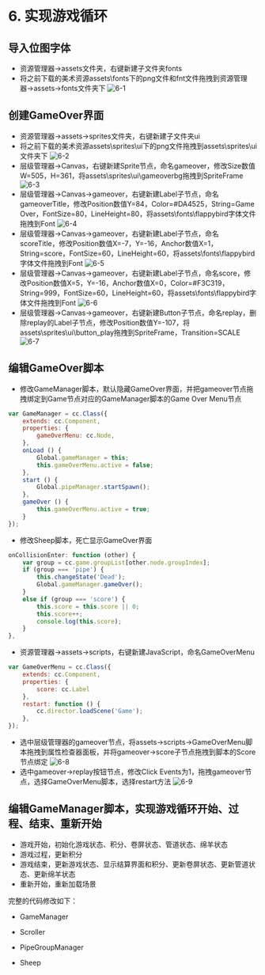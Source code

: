 # 6. 实现游戏循环

## 导入位图字体

- 资源管理器->assets文件夹，右键新建子文件夹fonts
- 将之前下载的美术资源assets\fonts下的png文件和fnt文件拖拽到资源管理器->assets->fonts文件夹下
![6-1](/6-1.png)

## 创建GameOver界面

- 资源管理器->assets->sprites文件夹，右键新建子文件夹ui
- 将之前下载的美术资源assets\sprites\ui下的png文件拖拽到assets\sprites\ui文件夹下
![6-2](/6-2.png)
- 层级管理器->Canvas，右键新建Sprite节点，命名gameover，修改Size数值W=505，H=361，将assets\sprites\ui\gameoverbg拖拽到SpriteFrame
![6-3](/6-3.png)
- 层级管理器->Canvas->gameover，右键新建Label子节点，命名gameoverTitle，修改Position数值Y=84，Color=#DA4525，String=Game Over，FontSize=80，LineHeight=80，将assets\fonts\flappybird字体文件拖拽到Font
![6-4](/6-4.png)
- 层级管理器->Canvas->gameover，右键新建Label子节点，命名scoreTitle，修改Position数值X=-7，Y=-16，Anchor数值X=1，String=score，FontSize=60，LineHeight=60，将assets\fonts\flappybird字体文件拖拽到Font
![6-5](/6-5.png)
- 层级管理器->Canvas->gameover，右键新建Label子节点，命名score，修改Position数值X=5，Y=-16，Anchor数值X=0，Color=#F3C319，String=999，FontSize=60，LineHeight=60，将assets\fonts\flappybird字体文件拖拽到Font
![6-6](/6-6.png)
- 层级管理器->Canvas->gameover，右键新建Button子节点，命名replay，删除replay的Label子节点，修改Position数值Y=-107，将assets\sprites\ui\button_play拖拽到SpriteFrame，Transition=SCALE
![6-7](/6-7.png)

## 编辑GameOver脚本

- 修改GameManager脚本，默认隐藏GameOver界面，并把gameover节点拖拽绑定到Game节点对应的GameManager脚本的Game Over Menu节点
```js
var GameManager = cc.Class({
    extends: cc.Component,
    properties: {
        gameOverMenu: cc.Node,
    },
    onLoad () {
        Global.gameManager = this;
        this.gameOverMenu.active = false;
    },
    start () {
        Global.pipeManager.startSpawn();
    },
    gameOver () {
        this.gameOverMenu.active = true;
    }
});
```
- 修改Sheep脚本，死亡显示GameOver界面
```js
onCollisionEnter: function (other) {
    var group = cc.game.groupList[other.node.groupIndex];
    if (group === 'pipe') {
        this.changeState('Dead');
        Global.gameManager.gameOver();
    }
    else if (group === 'score') {
        this.score = this.score || 0;
        this.score++;
        console.log(this.score);
    }
},
```
- 资源管理器->assets->scripts，右键新建JavaScript，命名GameOverMenu
```js
var GameOverMenu = cc.Class({
    extends: cc.Component,
    properties: {
        score: cc.Label
    },
    restart: function () {
        cc.director.loadScene('Game');
    },
});
```
- 选中层级管理器的gameover节点，将assets->scripts->GameOverMenu脚本拖拽到属性检查器面板，并将gameover->score子节点拖拽到脚本的Score节点绑定
![6-8](/6-8.png)
- 选中gameover->replay按钮节点，修改Click Events为1，拖拽gameover节点，选择GameOverMenu脚本，选择restart方法
![6-9](/6-9.png)

## 编辑GameManager脚本，实现游戏循环开始、过程、结束、重新开始

- 游戏开始，初始化游戏状态、积分、卷屏状态、管道状态、绵羊状态
- 游戏过程，更新积分
- 游戏结束，更新游戏状态、显示结算界面和积分、更新卷屏状态、更新管道状态、更新绵羊状态
- 重新开始，重新加载场景

完整的代码修改如下：

- GameManager

- Scroller

- PipeGroupManager

- Sheep
